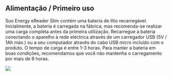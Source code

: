 ## Alimentação / Primeiro uso

Suo Energy eReader Slim contém uma bateria de lítio recarregável. Inicialmente, a bateria é carregada na fábrica, mas recomenda-se realizar uma carga completa antes da primeira utilização. Recarregue a bateria conectando o aparelho à rede eléctrica através de um carregador USB (5V / 1Ah máx.) ou a seu computador através do cabo USB micro incluído com o produto. O tempo de carga é entre 1-3 horas. Para manter a bateria em boas condições, recomendamos que você não mantenha o carregamento por mais de 8 horas. 

![](http://static.energysistem.com/images/manuals/42169/54bfda0aa2c2c.jpg)
